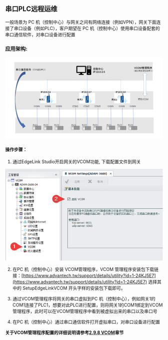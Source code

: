 ## 串口PLC远程运维

一般场景为 PC 机（控制中心）与网关之间有网络连接（例如VPN），网关下面连接了串口设备（例如PLC），客户期望在 PC 机（控制中心）使用串口设备配套的串口通信软件，对串口设备进行配置

### 应用架构:

![](./Serial001.png)

#### 操作步骤：

1. 通过EdgeLink Studio开启网关的VCOM功能, 下载配置文件到网关

![](./VCOM_2.png)

2. 在PC 机（控制中心）安装 VCOM管理程序，VCOM 管理程序安装包下载链接：[https://www.advantech.tw/support/details/utility?id=1-24KJ5E7](https://www.advantech.tw/support/details/utility?id=1-24KJ5E7) 选择其中的 SetupEdgeLinkVCOM 开头字样的安装包下载即可。

3. 通过VCOM管理程序将网关的串口虚拟到PC 机（控制中心），例如网关1的COM1连接了PLC1，想要对此PLC进行配置，则将网关1的COM1绑定到VCOM管理程序，此时可以在VCOM管理程序中看到被虚拟出来的串口以及串口号

4. 在PC 机（控制中心）通过串口通信软件打开虚拟串口，对串口设备进行配置

**关于VCOM管理程序配置的详细说明请参考[2.9.8 VCOM](../systemsetting/VCOM.html)章节**





